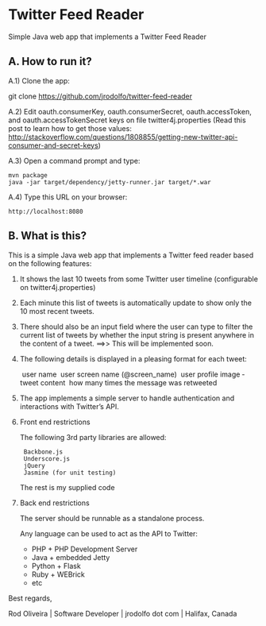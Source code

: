 # Twitter Feed Reader
Simple Java web app that implements a Twitter Feed Reader

## A. How to run it?

A.1) Clone the app:

git clone https://github.com/jrodolfo/twitter-feed-reader

A.2) Edit oauth.consumerKey, oauth.consumerSecret, oauth.accessToken, and oauth.accessTokenSecret keys on file twitter4j.properties (Read this post to learn how to get those values: http://stackoverflow.com/questions/1808855/getting-new-twitter-api-consumer-and-secret-keys)

A.3) Open a command prompt and type:

    mvn package
    java -jar target/dependency/jetty-runner.jar target/*.war

A.4) Type this URL on your browser:

    http://localhost:8080

## B. What is this?

This is a simple Java web app that implements a Twitter feed reader based on the following features:

1) It shows the last 10 tweets from some Twitter user timeline (configurable on twitter4j.properties)

2) Each minute this list of tweets is automatically update to show only the 10 most recent tweets.

3) There should also be an input field where the user can type to filter the current list of tweets 
by whether the input string is present anywhere in the content of a tweet. ==>> This will be implemented soon.

4) The following details is displayed in a pleasing format for each tweet:

	­ user name
	­ user screen name (@screen_name)
	­ user profile image
	­ tweet content
	­ how many times the message was retweeted

5) The app implements a simple server to handle authentication and interactions with Twitter’s API.

6) Front end restrictions

	The following 3rd party libraries are allowed:

		Backbone.js
		Underscore.js
		jQuery
		Jasmine (for unit testing)
		
	The rest is my supplied code

7) Back end restrictions

	The server should be runnable as a standalone process.

	Any language can be used to act as the API to Twitter:

	- PHP    + PHP Development Server
	- Java   + embedded Jetty
	- Python + Flask
	- Ruby   + WEBrick
	- etc

Best regards,

Rod Oliveira | Software Developer | jrodolfo dot com | Halifax, Canada
